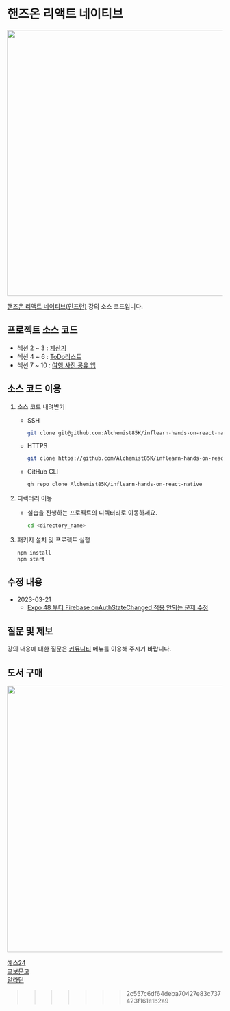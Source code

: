 # 핸즈온 리액트 네이티브

<img src="https://user-images.githubusercontent.com/6028833/206265521-6a7ab398-ff55-40a2-9aff-a5f1025272cd.png" width="620">

[핸즈온 리액트 네이티브(인프런)](https://bit.ly/my-first-rn-inflearn) 강의 소스 코드입니다.

## 프로젝트 소스 코드

- 섹션 2 ~ 3 : [계산기](https://github.com/Alchemist85K/inflearn-hands-on-react-native/tree/main/rn-calc)
- 섹션 4 ~ 6 : [ToDo리스트](https://github.com/Alchemist85K/inflearn-hands-on-react-native/tree/main/rn-todo)
- 섹션 7 ~ 10 : [여행 사진 공유 앱](https://github.com/Alchemist85K/inflearn-hands-on-react-native/tree/main/rn-photo)

## 소스 코드 이용

1. 소스 코드 내려받기

   - SSH

     ```bash
     git clone git@github.com:Alchemist85K/inflearn-hands-on-react-native.git
     ```

   - HTTPS

     ```bash
     git clone https://github.com/Alchemist85K/inflearn-hands-on-react-native.git
     ```

   - GitHub CLI

     ```bash
     gh repo clone Alchemist85K/inflearn-hands-on-react-native
     ```

2. 디렉터리 이동

   - 실습을 진행하는 프로젝트의 디렉터리로 이동하세요.

     ```bash
     cd <directory_name>
     ```

3. 패키지 설치 및 프로젝트 실행

   ```bash
   npm install
   npm start
   ```

## 수정 내용

- 2023-03-21
  - [Expo 48 부터 Firebase onAuthStateChanged 적용 안되는 문제 수정](https://github.com/Alchemist85K/inflearn-hands-on-react-native/commit/790f232)

## 질문 및 제보

강의 내용에 대한 질문은 [커뮤니티](https://www.inflearn.com/course/%ED%95%B8%EC%A6%88%EC%98%A8-%EB%A6%AC%EC%95%A1%ED%8A%B8-%EB%84%A4%EC%9D%B4%ED%8B%B0%EB%B8%8C/community?type=question) 메뉴를 이용해 주시기 바랍니다.

## 도서 구매

<img src="https://user-images.githubusercontent.com/6028833/206263384-f9c9fa49-719c-48c7-a678-8853755fdea9.png" width="620.8">

[예스24](http://www.yes24.com/Product/Goods/115221542)  
[교보문고](https://product.kyobobook.co.kr/detail/S000200202387)  
[알라딘](https://www.aladin.co.kr/shop/wproduct.aspx?ItemId=304406920)

> > > > > > > 2c557c6df64deba70427e83c737423f161e1b2a9
